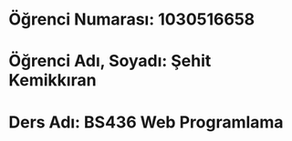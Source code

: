 # Öğrenci Numarası: 1030516658
# Öğrenci Adı, Soyadı: Şehit Kemikkıran
# Ders Adı: BS436 Web Programlama
